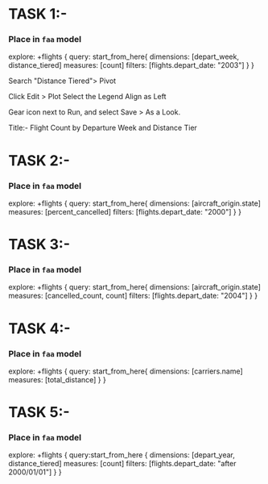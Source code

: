 
# TASK 1:-

### Place in `faa` model
explore: +flights {
  query: start_from_here{
      dimensions: [depart_week, distance_tiered]
      measures: [count]
      filters: [flights.depart_date: "2003"]
    }
  }

Search "Distance Tiered"> Pivot

Click Edit > Plot
Select the Legend Align as Left

Gear icon next to Run, and select Save > As a Look.

Title:- Flight Count by Departure Week and Distance Tier







# TASK 2:-

### Place in `faa` model
explore: +flights {
  query: start_from_here{
      dimensions: [aircraft_origin.state]
      measures: [percent_cancelled]
      filters: [flights.depart_date: "2000"]
    }
  }


# TASK 3:-

### Place in `faa` model
explore: +flights {
    query: start_from_here{
      dimensions: [aircraft_origin.state]
      measures: [cancelled_count, count]
      filters: [flights.depart_date: "2004"]
    }
}


# TASK 4:-

### Place in `faa` model
explore: +flights {
    query: start_from_here{
      dimensions: [carriers.name]
      measures: [total_distance]
    }
}


# TASK 5:-

### Place in `faa` model
explore: +flights {
    query:start_from_here {
      dimensions: [depart_year, distance_tiered]
      measures: [count]
      filters: [flights.depart_date: "after 2000/01/01"]
    }
}